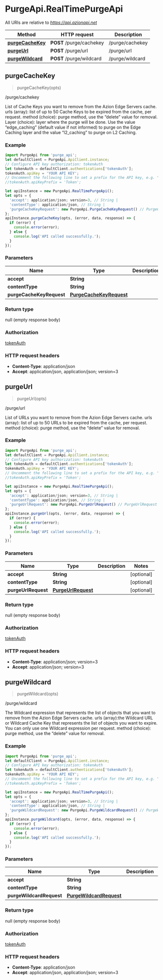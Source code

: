 # PurgeApi.RealTimePurgeApi

All URIs are relative to *https://api.azionapi.net*

Method | HTTP request | Description
------------- | ------------- | -------------
[**purgeCacheKey**](RealTimePurgeApi.md#purgeCacheKey) | **POST** /purge/cachekey | /purge/cachekey
[**purgeUrl**](RealTimePurgeApi.md#purgeUrl) | **POST** /purge/url | /purge/url
[**purgeWildcard**](RealTimePurgeApi.md#purgeWildcard) | **POST** /purge/wildcard | /purge/wildcard



## purgeCacheKey

> purgeCacheKey(opts)

/purge/cachekey

List of Cache Keys you want to remove from the Azion Edge Servers cache. urls (array): list of up to 50 Cache Keys to be expired from the cache, per request. method (choice): purge method, use the “delete” value for removal. Layer (choice): layer where the purge will be done. Use the value “edge_caching” (default value if not informed) to purge on the Edge Caching layer and the value “l2_caching” to purge on L2 Caching.

### Example

```javascript
import PurgeApi from 'purge_api';
let defaultClient = PurgeApi.ApiClient.instance;
// Configure API key authorization: tokenAuth
let tokenAuth = defaultClient.authentications['tokenAuth'];
tokenAuth.apiKey = 'YOUR API KEY';
// Uncomment the following line to set a prefix for the API key, e.g. "Token" (defaults to null)
//tokenAuth.apiKeyPrefix = 'Token';

let apiInstance = new PurgeApi.RealTimePurgeApi();
let opts = {
  'accept': application/json; version=3, // String | 
  'contentType': application/json, // String | 
  'purgeCacheKeyRequest': new PurgeApi.PurgeCacheKeyRequest() // PurgeCacheKeyRequest | 
};
apiInstance.purgeCacheKey(opts, (error, data, response) => {
  if (error) {
    console.error(error);
  } else {
    console.log('API called successfully.');
  }
});
```

### Parameters


Name | Type | Description  | Notes
------------- | ------------- | ------------- | -------------
 **accept** | **String**|  | [optional] 
 **contentType** | **String**|  | [optional] 
 **purgeCacheKeyRequest** | [**PurgeCacheKeyRequest**](PurgeCacheKeyRequest.md)|  | [optional] 

### Return type

null (empty response body)

### Authorization

[tokenAuth](../README.md#tokenAuth)

### HTTP request headers

- **Content-Type**: application/json
- **Accept**: application/json, application/json; version=3


## purgeUrl

> purgeUrl(opts)

/purge/url

List of URLs you want to remove from the Azion Edge Servers cache. urls (array): list of up to 50 URLs to be expired from the cache, per request. method (choice): purge method, use the “delete” value for removal.

### Example

```javascript
import PurgeApi from 'purge_api';
let defaultClient = PurgeApi.ApiClient.instance;
// Configure API key authorization: tokenAuth
let tokenAuth = defaultClient.authentications['tokenAuth'];
tokenAuth.apiKey = 'YOUR API KEY';
// Uncomment the following line to set a prefix for the API key, e.g. "Token" (defaults to null)
//tokenAuth.apiKeyPrefix = 'Token';

let apiInstance = new PurgeApi.RealTimePurgeApi();
let opts = {
  'accept': application/json; version=3, // String | 
  'contentType': application/json, // String | 
  'purgeUrlRequest': new PurgeApi.PurgeUrlRequest() // PurgeUrlRequest | 
};
apiInstance.purgeUrl(opts, (error, data, response) => {
  if (error) {
    console.error(error);
  } else {
    console.log('API called successfully.');
  }
});
```

### Parameters


Name | Type | Description  | Notes
------------- | ------------- | ------------- | -------------
 **accept** | **String**|  | [optional] 
 **contentType** | **String**|  | [optional] 
 **purgeUrlRequest** | [**PurgeUrlRequest**](PurgeUrlRequest.md)|  | [optional] 

### Return type

null (empty response body)

### Authorization

[tokenAuth](../README.md#tokenAuth)

### HTTP request headers

- **Content-Type**: application/json; version=3
- **Accept**: application/json; version=3


## purgeWildcard

> purgeWildcard(opts)

/purge/wildcard

The Wildcard expression that represents the list of objects that you want to remove from the Azion Edge Servers cache. urls (array):the Wildcard URL or Wildcard Cache Key that represents the list of objects you want to expire. You can only use one Wildcard expression per request. method (choice): purge method, use the “delete” value for removal.

### Example

```javascript
import PurgeApi from 'purge_api';
let defaultClient = PurgeApi.ApiClient.instance;
// Configure API key authorization: tokenAuth
let tokenAuth = defaultClient.authentications['tokenAuth'];
tokenAuth.apiKey = 'YOUR API KEY';
// Uncomment the following line to set a prefix for the API key, e.g. "Token" (defaults to null)
//tokenAuth.apiKeyPrefix = 'Token';

let apiInstance = new PurgeApi.RealTimePurgeApi();
let opts = {
  'accept': application/json; version=3, // String | 
  'contentType': application/json, // String | 
  'purgeWildcardRequest': new PurgeApi.PurgeWildcardRequest() // PurgeWildcardRequest | 
};
apiInstance.purgeWildcard(opts, (error, data, response) => {
  if (error) {
    console.error(error);
  } else {
    console.log('API called successfully.');
  }
});
```

### Parameters


Name | Type | Description  | Notes
------------- | ------------- | ------------- | -------------
 **accept** | **String**|  | [optional] 
 **contentType** | **String**|  | [optional] 
 **purgeWildcardRequest** | [**PurgeWildcardRequest**](PurgeWildcardRequest.md)|  | [optional] 

### Return type

null (empty response body)

### Authorization

[tokenAuth](../README.md#tokenAuth)

### HTTP request headers

- **Content-Type**: application/json
- **Accept**: application/json, application/json; version=3

